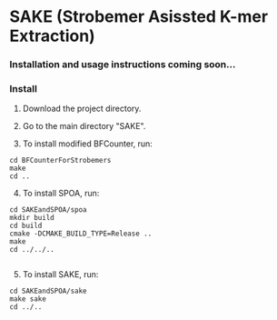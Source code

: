 # SAKE (Strobemer Asissted K-mer Extraction)

### Installation and usage instructions coming soon...

### Install

1) Download the project directory.

2) Go to the main directory "SAKE".

3) To install modified BFCounter, run:

```
cd BFCounterForStrobemers
make
cd ..
```
4) To install SPOA, run:
```
cd SAKEandSPOA/spoa
mkdir build
cd build
cmake -DCMAKE_BUILD_TYPE=Release ..
make
cd ../../..


```
5) To install SAKE, run:
```
cd SAKEandSPOA/sake
make sake
cd ../..
```
